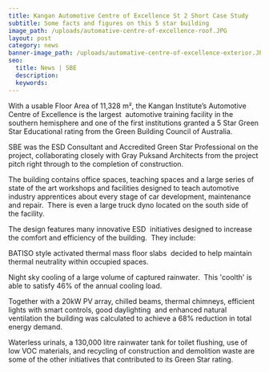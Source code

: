 ```yaml
---
title: Kangan Automotive Centre of Excellence St 2 Short Case Study
subtitle: Some facts and figures on this 5 star building
image_path: /uploads/automative-centre-of-excellence-roof.JPG
layout: post
category: news
banner-image_path: /uploads/automative-centre-of-excellence-exterior.JPG
seo:
  title: News | SBE
  description:
  keywords:
---
```



With a usable Floor Area of 11,328 m², the Kangan Institute’s Automotive Centre of Excellence is the largest  automotive training facility in the southern hemisphere and one of the first institutions granted a 5 Star Green Star Educational rating from the Green Building Council of Australia.

SBE was the ESD Consultant and Accredited Green Star Professional on the project, collaborating closely with Gray Puksand Architects from the project pitch right through to the completion of construction.

The building contains office spaces, teaching spaces and a large series of state of the art workshops and facilities designed to teach automotive industry apprentices about every stage of car development, maintenance and repair.  There is even a large truck dyno located on the south side of the facility.

The design features many innovative ESD  initiatives designed to increase the comfort and efficiency of the building.  They include:

BATISO style activated thermal mass floor slabs  decided to help maintain thermal neutrality within occupied spaces.

Night sky cooling of a large volume of captured rainwater.  This 'coolth' is able to satisfy 46% of the annual cooling load.

Together with a 20kW PV array, chilled beams, thermal chimneys, efficient lights with smart controls, good daylighting  and enhanced natural ventilation the building was calculated to achieve a 68% reduction in total energy demand.

Waterless urinals, a 130,000 litre rainwater tank for toilet flushing, use of low VOC materials, and recycling of construction and demolition waste are some of the other initiatives that contributed to its Green Star rating.